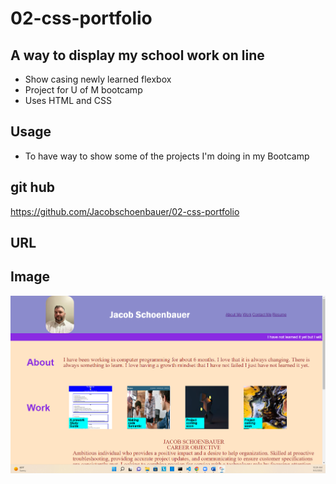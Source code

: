 # 02-css-portfolio

## A way to display my school work on line

- Show casing newly learned flexbox
- Project for U of M bootcamp
- Uses HTML and CSS

## Usage

- To have way to show some of the projects I'm doing in my Bootcamp

## git hub

https://github.com/Jacobschoenbauer/02-css-portfolio

## URL

## Image

![img](asset/Screenshot%202022-09-03%20102949.png)
